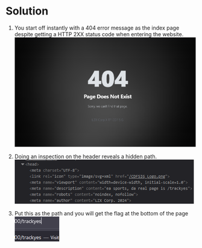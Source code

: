 # Solution

1. You start off instantly with a 404 error message as the index page despite getting a HTTP 2XX status code when entering the website.
![404](404.png)

2. Doing an inspection on the header reveals a hidden path.
![Hidden Path](hidden-path.png)

3. Put this as the path and you will get the flag at the bottom of the page
![Flag 1 Page](flag1-page.png)